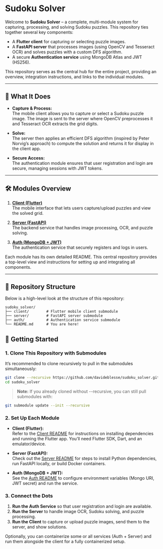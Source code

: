 # Sudoku Solver

Welcome to **Sudoku Solver** – a complete, multi-module system for capturing, processing, and solving Sudoku puzzles. This repository ties together several key components:

- A **Flutter client** for capturing or selecting puzzle images.
- A **FastAPI server** that processes images (using OpenCV and Tesseract OCR) and solves puzzles with a custom DFS algorithm.
- A secure **Authentication service** using MongoDB Atlas and JWT (HS256).

This repository serves as the central hub for the entire project, providing an overview, integration instructions, and links to the individual modules.

---

## 🚀 What It Does

- **Capture & Process:**  
  The mobile client allows you to capture or select a Sudoku puzzle image. The image is sent to the server where OpenCV preprocesses it and Tesseract OCR extracts the grid digits.

- **Solve:**  
  The server then applies an efficient DFS algorithm (inspired by Peter Norvig’s approach) to compute the solution and returns it for display in the client app.

- **Secure Access:**  
  The authentication module ensures that user registration and login are secure, managing sessions with JWT tokens.

---

## 🛠️ Modules Overview

1. **[Client (Flutter)](https://github.com/davideblesse/sudoku-solver-client)**  
   The mobile interface that lets users capture/upload puzzles and view the solved grid.

2. **[Server (FastAPI)](https://github.com/davideblesse/sudoku-solver-server)**  
   The backend service that handles image processing, OCR, and puzzle solving.

3. **[Auth (MongoDB + JWT)](https://github.com/davideblesse/sudoku-auth)**  
   The authentication service that securely registers and logs in users.

Each module has its own detailed README. This central repository provides a top-level view and instructions for setting up and integrating all components.

---

## 📁 Repository Structure

Below is a high-level look at the structure of this repository:

```plaintext
sudoku_solver/
├── client/        # Flutter mobile client submodule
├── server/        # FastAPI server submodule
├── auth/          # Authentication service submodule
└── README.md      # You are here!
```

## 🚀 Getting Started

### 1. Clone This Repository with Submodules

It’s recommended to clone recursively to pull in the submodules simultaneously:

```bash
git clone --recursive https://github.com/davideblesse/sudoku_solver.git
cd sudoku_solver
```

> **Note:** If you already cloned without --recursive, you can still pull submodules with:
>
```bash
git submodule update --init --recursive
```

### 2. Set Up Each Module

- **Client (Flutter):**  
  Refer to the [Client README](client/README.md) for instructions on installing dependencies and running the Flutter app. You’ll need Flutter SDK, Dart, and an emulator/device.

- **Server (FastAPI):**  
  Check out the [Server README](server/README.md) for steps to install Python dependencies, run FastAPI locally, or build Docker containers.

- **Auth (MongoDB + JWT):**  
  See the [Auth README](auth/README.md) to configure environment variables (Mongo URI, JWT secret) and run the service.

### 3. Connect the Dots

1. **Run the Auth Service** so that user registration and login are available.
2. **Run the Server** to handle image OCR, Sudoku solving, and puzzle processing.
3. **Run the Client** to capture or upload puzzle images, send them to the server, and show solutions.

Optionally, you can containerize some or all services (Auth + Server) and run them alongside the client for a fully containerized setup.